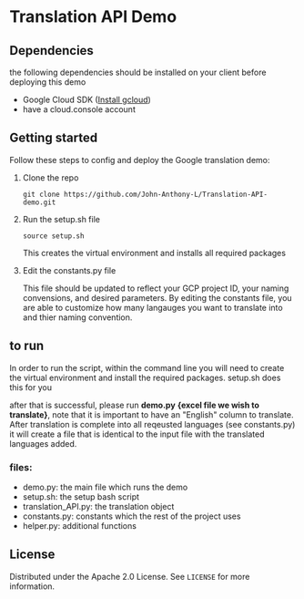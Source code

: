 # Translation API Demo

## Dependencies
the following dependencies should be installed on your client before deploying this demo
* Google Cloud SDK ([Install gcloud](https://cloud.google.com/sdk/docs/install))
* have a cloud.console account

## Getting started 
Follow these steps to config and deploy the Google translation demo:


1. Clone the repo

    ```
    git clone https://github.com/John-Anthony-L/Translation-API-demo.git
    ```


2. Run the setup.sh file
    ```
    source setup.sh
    ```
    This creates the virtual environment and installs all required packages


3. Edit the constants.py file 

    This file should be updated to reflect your GCP project ID, your naming convensions, and desired parameters. By editing the constants file, you are able to customize how many langauges you want to translate into and thier naming convention.


## to run
In order to run the script, within the command line you will need to create the virtual environment and install the required packages. setup.sh does this for you

after that is successful, please run **demo.py**  **{excel file we wish to translate}**, note that it is important to have an "English" column to translate. After translation is complete into all reqeusted languages (see constants.py) it will create a file that is identical to the input file with the translated languages added.

### files:
* demo.py: the main file which runs the demo
* setup.sh: the setup bash script
* translation_API.py: the translation object
* constants.py: constants which the rest of the project uses
* helper.py: additional functions



<!-- LICENSE -->
## License

Distributed under the Apache 2.0 License. See `LICENSE` for more information.
